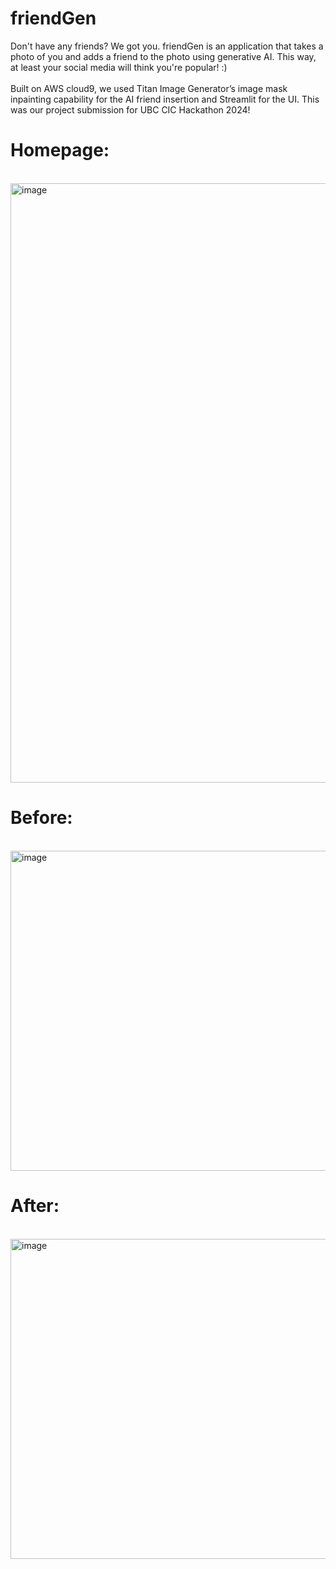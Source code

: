# friendGen
Don't have any friends? We got you. friendGen is an application that takes a photo of you and adds a friend to the photo using generative AI. This way, at least your social media will think you're popular! :)
<br>
<br>
Built on AWS cloud9, we used Titan Image Generator’s image mask inpainting capability for the AI friend insertion and Streamlit for the UI. This was our project submission for UBC CIC Hackathon 2024!

# Homepage:
<br>
<img width="959" alt="image" src="https://github.com/andrewahn-ubc/friendGen/assets/115388743/d7247ac6-52e6-4f16-a310-0312eb4b15a3">

# Before:
<br>
<img width="512" alt="image" src="https://github.com/andrewahn-ubc/friendGen/assets/efd66c1b-75cc-4c5d-91a3-05af5f211ee3">

# After:
<br>
<img width="512" alt="image" src="https://github.com/andrewahn-ubc/friendGen/assets/115388743/c42c55f8-ec77-4caa-a0ac-3dbf983e996b">



